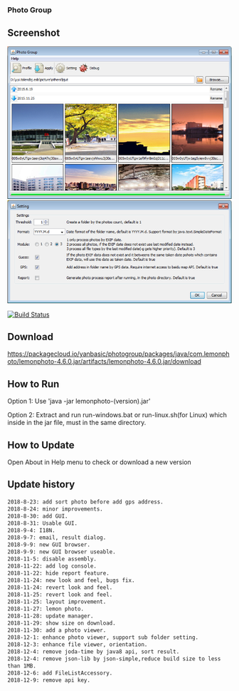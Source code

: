 ### Photo Group

## Screenshot
![](https://raw.githubusercontent.com/yanbasic126/photogroup/master/resources/app1.png)
![](https://raw.githubusercontent.com/yanbasic126/photogroup/master/resources/app2.png)

[![Build Status](https://travis-ci.org/yanbasic126/photogroup.svg?branch=master)](https://travis-ci.org/yanbasic126/photogroup)

## Download
<https://packagecloud.io/yanbasic/photogroup/packages/java/com.lemonphoto/lemonphoto-4.6.0.jar/artifacts/lemonphoto-4.6.0.jar/download>

## How to Run
Option 1: Use 'java -jar lemonphoto-(version).jar'

Option 2: Extract and run run-windows.bat or run-linux.sh(for Linux) which inside in the jar file, must in the same directory.

## How to Update
Open About in Help menu to check or download a new version

## Update history
    2018-8-23: add sort photo before add gps address.
    2018-8-24: minor improvements.
    2018-8-30: add GUI.
    2018-8-31: Usable GUI.
    2018-9-4: I18N.
    2018-9-7: email, result dialog.
    2018-9-9: new GUI browser.
    2018-9-9: new GUI browser useable.
    2018-11-5: disable assembly.
    2018-11-22: add log console.
    2018-11-22: hide report feature.
    2018-11-24: new look and feel, bugs fix.
    2018-11-24: revert look and feel.
    2018-11-25: revert look and feel.
    2018-11-25: layout improvement.
    2018-11-27: lemon photo.
    2018-11-28: update manager.
    2018-11-29: show size on download.
    2018-11-30: add a photo viewer.
    2018-12-1: enhance photo viewer, support sub folder setting.
    2018-12-3: enhance file viewer, orientation.
    2018-12-4: remove joda-time by java8 api, sort result.
    2018-12-4: remove json-lib by json-simple,reduce build size to less than 1MB.
    2018-12-6: add FileListAccessory.
    2018-12-9: remove api key.
